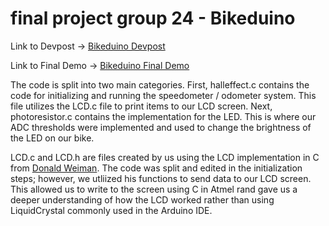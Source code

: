 # final project group 24 - Bikeduino

Link to Devpost -> [Bikeduino Devpost](https://devpost.com/software/bikeduino?ref_content=my-projects-tab&ref_feature=my_projects)

Link to Final Demo -> [Bikeduino Final Demo](https://youtu.be/XtnqrxLER8M)

The code is split into two main categories. First, halleffect.c contains the code for initializing and running the speedometer / odometer system. This file utilizes the LCD.c file to print items to our LCD screen. Next, photoresistor.c contains the implementation for the LED. This is where our ADC thresholds were implemented and used to change the brightness of the LED on our bike.

LCD.c and LCD.h are files created by us using the LCD implementation in C from [Donald Weiman](http://web.alfredstate.edu/faculty/weimandn/programming/lcd/ATmega328/LCD_code_gcc_8d.html). The code was split and edited in the initialization steps; however, we utliized his functions to send data to our LCD screen. This allowed us to write to the screen using C in Atmel rand gave us a deeper understanding of how the LCD worked rather than using LiquidCrystal commonly used in the Arduino IDE.

